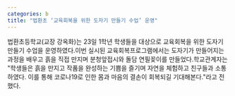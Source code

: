 ```yaml
---
categories: b
title: "법환초 ‘교육회복을 위한 도자기 만들기 수업’ 운영"
---
```

법환초등학교(교장 강옥화)는 23일 1학년 학생들을 대상으로 교육회복을 위한 도자기 만들기 수업을 운영하였다.이번 실시된 교육회복프로그램에서는 도자기가 만들어지는 과정을 배우고 흙을 직접 만지며 분청앞접시와 돌담 연필꽂이를 만들었다.학교관계자는 "학생들은 흙을 만지고 작품을 완성하는 기쁨을 즐기며 자연을 체험하고 친구들과 소통하였다. 이를 통해 코로나19로 인한 몸과 마음의 결손이 회복되길 기대해본다."라고 전했다.